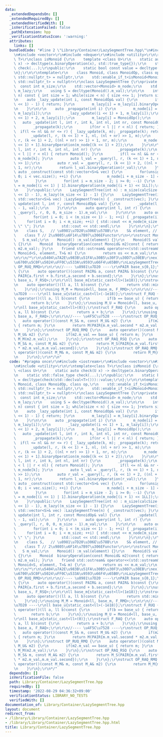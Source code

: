 ```yaml
---
data:
  _extendedDependsOn: []
  _extendedRequiredBy: []
  _extendedVerifiedWith: []
  _isVerificationFailed: false
  _pathExtension: hpp
  _verificationStatusIcon: ':warning:'
  attributes:
    links: []
  bundledCode: "#line 2 \"Library/Container/LazySegmentTree.hpp\"\n#include <iostream>\r\
    \n#include <vector>\r\n#include <deque>\r\n#include <utility>\r\n\r\ntemplate<class\
    \ T>\r\nclass isMonoid {\r\n    template <class U>\r\n    static auto check(U\
    \ x) -> decltype(x.binaryOperation(x), std::true_type{});\r\n    static std::false_type\
    \ check(...);\r\npublic:\r\n    static bool const value = decltype(check(std::declval<T>()))::value;\r\
    \n};\r\n\r\ntemplate<\r\n    class Monoid, class MonoidOp, class op,\r\n    std::enable_if_t<isMonoid<Monoid>::value,\
    \ std::nullptr_t> = nullptr,\r\n    std::enable_if_t<isMonoid<MonoidOp>::value,\
    \ std::nullptr_t> = nullptr>\r\nclass LazySegmentTree {\r\nprivate:\r\n\r\n  \
    \  const int m_size;\r\n    std::vector<Monoid> m_node;\r\n    std::vector<MonoidOp>\
    \ m_lazy;\r\n    using S = decltype(Monoid().m_val);\r\n\r\n    int calcSize(int\
    \ n) const { int size = 1; while(size < n) { size <<= 1; }return size; }\r\n\r\
    \n    auto _lazy_update(int i, const MonoidOp& val) {\r\n        if(i >= (m_size\
    \ << 1) - 1) { return; }\r\n        m_lazy[i] = m_lazy[i].binaryOperation(val);\r\
    \n    }\r\n\r\n    auto _propagate(int i) {\r\n        m_node[i] = op()(m_node[i],\
    \ m_lazy[i]);\r\n        _lazy_update((i << 1) + 1, m_lazy[i]);\r\n        _lazy_update((i\
    \ << 1) + 2, m_lazy[i]);\r\n        m_lazy[i] = MonoidOp();\r\n    }\r\n\r\n \
    \   auto _update(int l, int r, int k, int nl, int nr, const MonoidOp& m) {\r\n\
    \        _propagate(k);\r\n        if(nr < l || r < nl) { return; }\r\n      \
    \  if(l <= nl && nr <= r) { _lazy_update(k, m); _propagate(k); return; }\r\n \
    \       _update(l, r, (k << 1) + 1, nl, (nl + nr) >> 1, m);\r\n        _update(l,\
    \ r, (k << 1) + 2, ((nl + nr) >> 1) + 1, nr, m);\r\n        m_node[k] = m_node[(k\
    \ << 1) + 1].binaryOperation(m_node[(k << 1) + 2]);\r\n    }\r\n\r\n    auto _query(int\
    \ l, int r, int k, int nl, int nr) {\r\n        _propagate(k);\r\n        if(nr\
    \ < l || r < nl) { return Monoid(); }\r\n        if(l <= nl && nr <= r) { return\
    \ m_node[k]; }\r\n        auto l_val = _query(l, r, (k << 1) + 1, nl, (nl + nr)\
    \ >> 1);\r\n        auto r_val = _query(l, r, (k << 1) + 2, ((nl + nr) >> 1) +\
    \ 1, nr);\r\n        return l_val.binaryOperation(r_val);\r\n    }\r\n\r\n   \
    \ auto _construct(const std::vector<S>& vec) {\r\n        for(unsigned int i =\
    \ 0; i < vec.size(); ++i) {\r\n            m_node[i + m_size - 1] = Monoid(vec[i]);\r\
    \n        }\r\n        for(int i = m_size - 2; i >= 0; --i) {\r\n            m_node[i]\
    \ = m_node[(i << 1) | 1].binaryOperation(m_node[(i + 1) << 1LL]);\r\n        }\r\
    \n    }\r\npublic:\r\n    LazySegmentTree(int n) : m_size(calcSize(n)), m_node((m_size\
    \ << 1) - 1), m_lazy((m_size << 1) - 1) {}\r\n    LazySegmentTree(int n, const\
    \ std::vector<S>& vec) :LazySegmentTree(n) { _construct(vec); }\r\n\r\n    auto\
    \ update(int l, int r, const MonoidOp& val) {\r\n        _update(l, r, 0, 0, m_size\
    \ - 1, val);\r\n    }\r\n\r\n    auto query(int l, int r) {\r\n        return\
    \ _query(l, r, 0, 0, m_size - 1).m_val;\r\n    }\r\n\r\n    auto output() {\r\n\
    \        for(int i = 0; i < (m_size << 1) - 1; ++i) { _propagate(i); }\r\n   \
    \     for(int i = 0; i < m_size; ++i) { std::cout << m_node[m_size + i - 1] <<\
    \ \" \"; }\r\n        std::cout << std::endl;\r\n    }\r\n\r\n};\r\n\r\ntemplate<\r\
    \n    class S,   // \u8981\u7D20\u306E\u578B\r\n    S& element, // \u5143\r\n\
    \    class T // 2\u9805\u6F14\u7B97\u306EFunctor\r\n>\r\nstruct Monoid {\r\n \
    \   S m_val;\r\n    Monoid() :m_val(element) {}\r\n    Monoid(S val) :m_val(val)\
    \ {}\r\n    Monoid  binaryOperation(const Monoid& m2)const { return T()(m_val,\
    \ m2.m_val); }\r\n    friend std::ostream& operator<<(std::ostream& os, const\
    \ Monoid<S, element, T>& m) {\r\n        return os << m.m_val;\r\n    }\r\n};\r\
    \n\r\n/*\r\n\u5404\u7A2E\u983B\u51FA\u30B5\u30F3\u30D7\u30EB\r\nex) \u533A\u9593\
    \u6700\u5C0F\u5024\uFF0C\u533A\u9593\u66F4\u65B0\r\nLazySegmentTree<M_M, M_U,\
    \ OP_RUQ_RMQ>\r\n\r\n//---- \u8981\u7D20 ----\r\nPAIR base_s{0,1};\r\nstruct F_RSQ\
    \ {\r\n    auto operator()(const PAIR& a, const PAIR& b)const {\r\n        return\
    \ PAIR{a.first + b.first,a.second + b.second};\r\n    }\r\n};\r\nusing M_S = Monoid<PAIR,\
    \ base_s, F_RSQ>;\r\n\r\nll base_m{static_cast<ll>(1e18)};\r\nstruct F_RMQ {\r\
    \n    auto operator()(ll a, ll b)const {\r\n        return std::min(a, b);\r\n\
    \    }\r\n};\r\nusing M_M = Monoid<ll, base_m, F_RMQ>;\r\n\r\n//---- \u4F5C\u7528\
    \u7D20 ----\r\nll base_u{static_cast<ll>(-1e18)};\r\nstruct F_RUQ {\r\n    auto\
    \ operator()(ll a, ll b)const {\r\n        if(b == base_u) { return a; }\r\n \
    \       return b;\r\n    }\r\n};\r\nusing M_U = Monoid<ll, base_u, F_RUQ>;\r\n\
    \r\nll base_a{static_cast<ll>(0)};\r\nstruct F_RAQ {\r\n    auto operator()(ll\
    \ a, ll b)const {\r\n        return a + b;\r\n    }\r\n};\r\nusing M_A = Monoid<ll,\
    \ base_a, F_RAQ>;\r\n\r\n//---- \u4F5C\u7528 ----\r\nstruct OP_RUQ_RSQ {\r\n \
    \   auto operator()(const M_S& m, const M_U& m2) {\r\n        if(m2.m_val == base_u)\
    \ { return m; }\r\n        return M(PAIR{m.m_val.second * m2.m_val,m.m_val.second});\r\
    \n    }\r\n};\r\nstruct OP_RUQ_RMQ {\r\n    auto operator()(const M_M& m, const\
    \ M_U& m2) {\r\n        if(m2.m_val == base_u) { return m; }\r\n        return\
    \ M_M(m2.m_val);\r\n    }\r\n};\r\nstruct OP_RAQ_RSQ {\r\n    auto operator()(const\
    \ M_S& m, const M_A& m2) {\r\n        return M_S(PAIR{m.m_val.first + m.m_val.second\
    \ * m2.m_val,m.m_val.second});\r\n    }\r\n};\r\nstruct OP_RAQ_RMQ {\r\n    auto\
    \ operator()(const M_M& m, const M_A& m2) {\r\n        return M_M{m.m_val + m2.m_val};\r\
    \n    }\r\n};\r\n*/\n"
  code: "#pragma once\r\n#include <iostream>\r\n#include <vector>\r\n#include <deque>\r\
    \n#include <utility>\r\n\r\ntemplate<class T>\r\nclass isMonoid {\r\n    template\
    \ <class U>\r\n    static auto check(U x) -> decltype(x.binaryOperation(x), std::true_type{});\r\
    \n    static std::false_type check(...);\r\npublic:\r\n    static bool const value\
    \ = decltype(check(std::declval<T>()))::value;\r\n};\r\n\r\ntemplate<\r\n    class\
    \ Monoid, class MonoidOp, class op,\r\n    std::enable_if_t<isMonoid<Monoid>::value,\
    \ std::nullptr_t> = nullptr,\r\n    std::enable_if_t<isMonoid<MonoidOp>::value,\
    \ std::nullptr_t> = nullptr>\r\nclass LazySegmentTree {\r\nprivate:\r\n\r\n  \
    \  const int m_size;\r\n    std::vector<Monoid> m_node;\r\n    std::vector<MonoidOp>\
    \ m_lazy;\r\n    using S = decltype(Monoid().m_val);\r\n\r\n    int calcSize(int\
    \ n) const { int size = 1; while(size < n) { size <<= 1; }return size; }\r\n\r\
    \n    auto _lazy_update(int i, const MonoidOp& val) {\r\n        if(i >= (m_size\
    \ << 1) - 1) { return; }\r\n        m_lazy[i] = m_lazy[i].binaryOperation(val);\r\
    \n    }\r\n\r\n    auto _propagate(int i) {\r\n        m_node[i] = op()(m_node[i],\
    \ m_lazy[i]);\r\n        _lazy_update((i << 1) + 1, m_lazy[i]);\r\n        _lazy_update((i\
    \ << 1) + 2, m_lazy[i]);\r\n        m_lazy[i] = MonoidOp();\r\n    }\r\n\r\n \
    \   auto _update(int l, int r, int k, int nl, int nr, const MonoidOp& m) {\r\n\
    \        _propagate(k);\r\n        if(nr < l || r < nl) { return; }\r\n      \
    \  if(l <= nl && nr <= r) { _lazy_update(k, m); _propagate(k); return; }\r\n \
    \       _update(l, r, (k << 1) + 1, nl, (nl + nr) >> 1, m);\r\n        _update(l,\
    \ r, (k << 1) + 2, ((nl + nr) >> 1) + 1, nr, m);\r\n        m_node[k] = m_node[(k\
    \ << 1) + 1].binaryOperation(m_node[(k << 1) + 2]);\r\n    }\r\n\r\n    auto _query(int\
    \ l, int r, int k, int nl, int nr) {\r\n        _propagate(k);\r\n        if(nr\
    \ < l || r < nl) { return Monoid(); }\r\n        if(l <= nl && nr <= r) { return\
    \ m_node[k]; }\r\n        auto l_val = _query(l, r, (k << 1) + 1, nl, (nl + nr)\
    \ >> 1);\r\n        auto r_val = _query(l, r, (k << 1) + 2, ((nl + nr) >> 1) +\
    \ 1, nr);\r\n        return l_val.binaryOperation(r_val);\r\n    }\r\n\r\n   \
    \ auto _construct(const std::vector<S>& vec) {\r\n        for(unsigned int i =\
    \ 0; i < vec.size(); ++i) {\r\n            m_node[i + m_size - 1] = Monoid(vec[i]);\r\
    \n        }\r\n        for(int i = m_size - 2; i >= 0; --i) {\r\n            m_node[i]\
    \ = m_node[(i << 1) | 1].binaryOperation(m_node[(i + 1) << 1LL]);\r\n        }\r\
    \n    }\r\npublic:\r\n    LazySegmentTree(int n) : m_size(calcSize(n)), m_node((m_size\
    \ << 1) - 1), m_lazy((m_size << 1) - 1) {}\r\n    LazySegmentTree(int n, const\
    \ std::vector<S>& vec) :LazySegmentTree(n) { _construct(vec); }\r\n\r\n    auto\
    \ update(int l, int r, const MonoidOp& val) {\r\n        _update(l, r, 0, 0, m_size\
    \ - 1, val);\r\n    }\r\n\r\n    auto query(int l, int r) {\r\n        return\
    \ _query(l, r, 0, 0, m_size - 1).m_val;\r\n    }\r\n\r\n    auto output() {\r\n\
    \        for(int i = 0; i < (m_size << 1) - 1; ++i) { _propagate(i); }\r\n   \
    \     for(int i = 0; i < m_size; ++i) { std::cout << m_node[m_size + i - 1] <<\
    \ \" \"; }\r\n        std::cout << std::endl;\r\n    }\r\n\r\n};\r\n\r\ntemplate<\r\
    \n    class S,   // \u8981\u7D20\u306E\u578B\r\n    S& element, // \u5143\r\n\
    \    class T // 2\u9805\u6F14\u7B97\u306EFunctor\r\n>\r\nstruct Monoid {\r\n \
    \   S m_val;\r\n    Monoid() :m_val(element) {}\r\n    Monoid(S val) :m_val(val)\
    \ {}\r\n    Monoid  binaryOperation(const Monoid& m2)const { return T()(m_val,\
    \ m2.m_val); }\r\n    friend std::ostream& operator<<(std::ostream& os, const\
    \ Monoid<S, element, T>& m) {\r\n        return os << m.m_val;\r\n    }\r\n};\r\
    \n\r\n/*\r\n\u5404\u7A2E\u983B\u51FA\u30B5\u30F3\u30D7\u30EB\r\nex) \u533A\u9593\
    \u6700\u5C0F\u5024\uFF0C\u533A\u9593\u66F4\u65B0\r\nLazySegmentTree<M_M, M_U,\
    \ OP_RUQ_RMQ>\r\n\r\n//---- \u8981\u7D20 ----\r\nPAIR base_s{0,1};\r\nstruct F_RSQ\
    \ {\r\n    auto operator()(const PAIR& a, const PAIR& b)const {\r\n        return\
    \ PAIR{a.first + b.first,a.second + b.second};\r\n    }\r\n};\r\nusing M_S = Monoid<PAIR,\
    \ base_s, F_RSQ>;\r\n\r\nll base_m{static_cast<ll>(1e18)};\r\nstruct F_RMQ {\r\
    \n    auto operator()(ll a, ll b)const {\r\n        return std::min(a, b);\r\n\
    \    }\r\n};\r\nusing M_M = Monoid<ll, base_m, F_RMQ>;\r\n\r\n//---- \u4F5C\u7528\
    \u7D20 ----\r\nll base_u{static_cast<ll>(-1e18)};\r\nstruct F_RUQ {\r\n    auto\
    \ operator()(ll a, ll b)const {\r\n        if(b == base_u) { return a; }\r\n \
    \       return b;\r\n    }\r\n};\r\nusing M_U = Monoid<ll, base_u, F_RUQ>;\r\n\
    \r\nll base_a{static_cast<ll>(0)};\r\nstruct F_RAQ {\r\n    auto operator()(ll\
    \ a, ll b)const {\r\n        return a + b;\r\n    }\r\n};\r\nusing M_A = Monoid<ll,\
    \ base_a, F_RAQ>;\r\n\r\n//---- \u4F5C\u7528 ----\r\nstruct OP_RUQ_RSQ {\r\n \
    \   auto operator()(const M_S& m, const M_U& m2) {\r\n        if(m2.m_val == base_u)\
    \ { return m; }\r\n        return M(PAIR{m.m_val.second * m2.m_val,m.m_val.second});\r\
    \n    }\r\n};\r\nstruct OP_RUQ_RMQ {\r\n    auto operator()(const M_M& m, const\
    \ M_U& m2) {\r\n        if(m2.m_val == base_u) { return m; }\r\n        return\
    \ M_M(m2.m_val);\r\n    }\r\n};\r\nstruct OP_RAQ_RSQ {\r\n    auto operator()(const\
    \ M_S& m, const M_A& m2) {\r\n        return M_S(PAIR{m.m_val.first + m.m_val.second\
    \ * m2.m_val,m.m_val.second});\r\n    }\r\n};\r\nstruct OP_RAQ_RMQ {\r\n    auto\
    \ operator()(const M_M& m, const M_A& m2) {\r\n        return M_M{m.m_val + m2.m_val};\r\
    \n    }\r\n};\r\n*/"
  dependsOn: []
  isVerificationFile: false
  path: Library/Container/LazySegmentTree.hpp
  requiredBy: []
  timestamp: '2022-08-29 04:36:32+09:00'
  verificationStatus: LIBRARY_NO_TESTS
  verifiedWith: []
documentation_of: Library/Container/LazySegmentTree.hpp
layout: document
redirect_from:
- /library/Library/Container/LazySegmentTree.hpp
- /library/Library/Container/LazySegmentTree.hpp.html
title: Library/Container/LazySegmentTree.hpp
---
```

